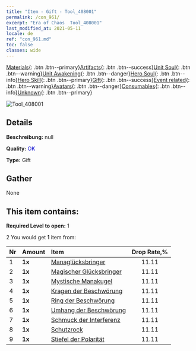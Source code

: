 ```yaml
---
title: "Item - Gift - Tool_408001"
permalink: /con_961/
excerpt: "Era of Chaos  Tool_408001"
last_modified_at: 2021-05-11
locale: de
ref: "con_961.md"
toc: false
classes: wide
---
```

 [Materials](/ItemsDE/){: .btn .btn--primary}[Artifacts](/ItemsDE/Artifacts/){: .btn .btn--success}[Unit Soul](/ItemsDE/UnitSoul/){: .btn .btn--warning}[Unit Awakening](/ItemsDE/UnitAwakening/){: .btn .btn--danger}[Hero Soul](/ItemsDE/HeroSoul/){: .btn .btn--info}[Hero Skill](/ItemsDE/HeroSkill/){: .btn .btn--primary}[Gift](/ItemsDE/Gift/){: .btn .btn--success}[Event related](/ItemsDE/Events/){: .btn .btn--warning}[Avatars](/ItemsDE/Avatars/){: .btn .btn--danger}[Consumables](/ItemsDE/Consumables/){: .btn .btn--info}[Unknown](/ItemsDE/Unknown/){: .btn .btn--primary}

 ![Tool_408001](/images/t/i_907046.png)

## Details
 **Beschreibung:** null

 **Quality:** <span style="color: #0000CD">OK</span>

 **Type:** Gift

## Gather

  None

## This item contains:

 **Required Level to open:** 1

 2 You would get **1** item  from:

  | Nr | Amount |     Item    | Drop Rate,% |
  |:---|:-------|:------------|:---------:|
  | 1 |  **1x** | [Managlücksbringer](/ItemsDE/art_112/) | 11.11 | 
  | 2 |  **1x** | [Magischer Glücksbringer](/ItemsDE/art_113/) | 11.11 | 
  | 3 |  **1x** | [Mystische Manakugel](/ItemsDE/art_114/) | 11.11 | 
  | 4 |  **1x** | [Kragen der Beschwörung](/ItemsDE/art_115/) | 11.11 | 
  | 5 |  **1x** | [Ring der Beschwörung](/ItemsDE/art_116/) | 11.11 | 
  | 6 |  **1x** | [Umhang der Beschwörung](/ItemsDE/art_117/) | 11.11 | 
  | 7 |  **1x** | [Schmuck der Interferenz](/ItemsDE/art_118/) | 11.11 | 
  | 8 |  **1x** | [Schutzrock](/ItemsDE/art_119/) | 11.11 | 
  | 9 |  **1x** | [Stiefel der Polarität](/ItemsDE/art_120/) | 11.11 | 
